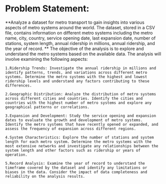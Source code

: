 # Problem Statement:

**Analyze a dataset for metro transport to gain insights into various aspects of metro systems around the world. The dataset, stored in a CSV file, contains information on different metro systems including the metro name, city, country, service opening date, last expansion date, number of stations, system length, annual ridership in millions, annual ridership, and the year of record.
**
The objective of the analysis is to explore and understand the metro systems based on the available data. The analysis will involve examining the following aspects:

    1.Ridership Trends: Investigate the annual ridership in millions and identify patterns, trends, and variations across different metro systems. Determine the metro systems with the highest and lowest ridership levels and understand any factors contributing to these differences.

    2.Geographic Distribution: Analyze the distribution of metro systems across different cities and countries. Identify the cities and countries with the highest number of metro systems and explore any geographical patterns or correlations.

    3.Expansion and Development: Study the service opening and expansion dates to evaluate the growth and development of metro systems. Identify the metro systems that have recently opened or expanded, and assess the frequency of expansion across different regions.

    4.System Characteristics: Explore the number of stations and system length for each metro system. Determine the metro systems with the most extensive networks and investigate any relationships between the system length and other factors such as ridership or years of operation.

    5.Record Analysis: Examine the year of record to understand the timeframe covered by the dataset and identify any limitations or biases in the data. Consider the impact of data completeness and reliability on the analysis results.
